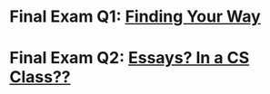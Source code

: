 # Final Exam Q1: [Finding Your Way](https://github.com/vamsikrishna1999/AI-Projects/blob/main/Final/CS%20520%20Fall%202022%20-%20Exam%20Q1.pdf)


# Final Exam Q2: [Essays? In a CS Class??]()
